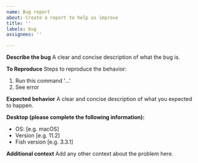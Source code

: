 ```yaml
---
name: Bug report
about: Create a report to help us improve
title: ''
labels: bug
assignees: ''

---
```


**Describe the bug**
A clear and concise description of what the bug is.

**To Reproduce**
Steps to reproduce the behavior:
1. Run this command '...'
2. See error

**Expected behavior**
A clear and concise description of what you expected to happen.

**Desktop (please complete the following information):**
 - OS: [e.g. macOS]
 - Version [e.g. 11.2]
 - Fish version [e.g. 3.3.1]

**Additional context**
Add any other context about the problem here.
